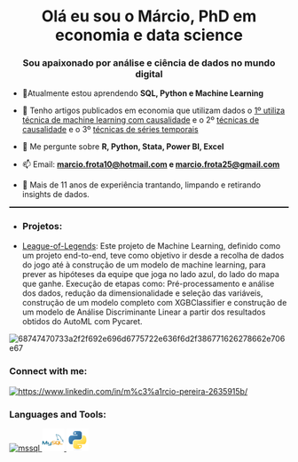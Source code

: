 <h1 align="center">Olá eu sou o Márcio, PhD em economia e data science</h1>
<h3 align="center">Sou apaixonado por análise e ciência de dados no mundo digital</h3>

- 🌱Atualmente estou aprendendo **SQL, Python e Machine Learning**

- 📝 Tenho artigos publicados em economia que utilizam dados o [1º utiliza técnica de machine learning com causalidade](https://www.anpec.org.br/encontro/2022/submissao/files_I/i12-02174da62c3656a9e779cacf1cea34db.pdf) e o 2º [técnicas de causalidade](https://www.anpec.org.br/encontro/2022/submissao/files_I/i12-00786895c8741d1da9233d24174f0c2d.pdf) e o 3º [técnicas de séries temporais](https://github.com/MarcioPereira10/S-ries-Temporais/files/11071626/003c.pdf)

- 💬 Me pergunte sobre **R, Python, Stata, Power BI, Excel**

- 📫 Email: **marcio.frota10@hotmail.com e marcio.frota25@gmail.com**

- 📄 Mais de 11 anos de experiência trantando, limpando e retirando insights de dados.

<hr style="border-top: 0.5px solid black;">

- <h3> Projetos: </h3> 
- [League-of-Legends](https://github.com/MarcioPereira10/League-of-Legends): Este projeto de Machine Learning, definido como um projeto end-to-end, teve como objetivo ir desde a recolha de dados do jogo até à construção de um modelo de machine learning, para prever as hipóteses da equipe que joga no lado azul, do lado do mapa que ganhe. Execução de etapas como: Pré-processamento e análise dos dados, redução da dimensionalidade e seleção das variáveis, construção de um modelo completo com XGBClassifier e construção de um modelo de Análise Discriminante Linear  a partir dos resultados obtidos do AutoML com Pycaret.

![68747470733a2f2f692e696d6775722e636f6d2f386771626278662e706e67](https://user-images.githubusercontent.com/110730862/227381253-1f2748c2-58d4-433d-8a7e-d5439966582f.png)


<h3 align="left">Connect with me:</h3>
<p align="left">
<a href="https://linkedin.com/in/https://www.linkedin.com/in/m%c3%a1rcio-pereira-2635915b/" target="blank"><img align="center" src="https://raw.githubusercontent.com/rahuldkjain/github-profile-readme-generator/master/src/images/icons/Social/linked-in-alt.svg" alt="https://www.linkedin.com/in/m%c3%a1rcio-pereira-2635915b/" height="30" width="40" /></a>
</p>

<h3 align="left">Languages and Tools:</h3>
<p align="left"> <a href="https://www.microsoft.com/en-us/sql-server" target="_blank" rel="noreferrer"> <img src="https://www.svgrepo.com/show/303229/microsoft-sql-server-logo.svg" alt="mssql" width="40" height="40"/> </a> <a href="https://www.mysql.com/" target="_blank" rel="noreferrer"> <img src="https://raw.githubusercontent.com/devicons/devicon/master/icons/mysql/mysql-original-wordmark.svg" alt="mysql" width="40" height="40"/> </a> <a href="https://www.python.org" target="_blank" rel="noreferrer"> <img src="https://raw.githubusercontent.com/devicons/devicon/master/icons/python/python-original.svg" alt="python" width="40" height="40"/> </a> </p>
